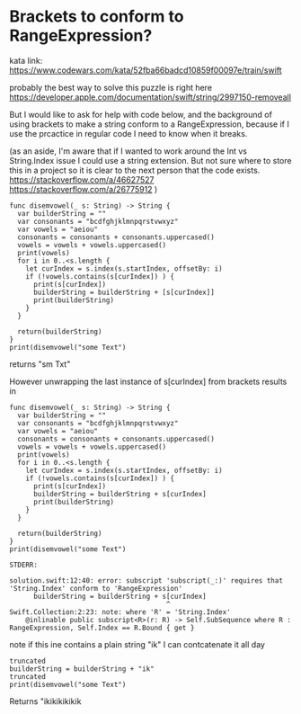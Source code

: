 # Brackets to conform to RangeExpression?

kata link:
https://www.codewars.com/kata/52fba66badcd10859f00097e/train/swift


probably the best way to solve this puzzle is right here
<https://developer.apple.com/documentation/swift/string/2997150-removeall>  

But I would like to ask for help with code below, and the background of using brackets to make a string conform to a RangeExpression, because if I use the prcactice in regular code I need to know when it breaks.

(as an aside, I'm aware that if I wanted to work around the Int vs String.Index issue I could use a string extension.
But not sure where to store this in a project so it is clear to the next person that the code exists.
<https://stackoverflow.com/a/46627527>
https://stackoverflow.com/a/26775912
)
```
func disemvowel(_ s: String) -> String {
  var builderString = "" 
  var consonants = "bcdfghjklmnpqrstvwxyz"
  var vowels = "aeiou"
  consonants = consonants + consonants.uppercased()
  vowels = vowels + vowels.uppercased()
  print(vowels)
  for i in 0..<s.length {
    let curIndex = s.index(s.startIndex, offsetBy: i)
    if (!vowels.contains(s[curIndex]) ) {
      print(s[curIndex])
      builderString = builderString + [s[curIndex]]
      print(builderString)
    }
  }
  
  return(builderString)
}
print(disemvowel("some Text")
```
returns "sm Txt"  

However unwrapping the last instance of s[curIndex] from brackets results in

```
func disemvowel(_ s: String) -> String {
  var builderString = "" 
  var consonants = "bcdfghjklmnpqrstvwxyz"
  var vowels = "aeiou"
  consonants = consonants + consonants.uppercased()
  vowels = vowels + vowels.uppercased()
  print(vowels)
  for i in 0..<s.length {
    let curIndex = s.index(s.startIndex, offsetBy: i)
    if (!vowels.contains(s[curIndex]) ) {
      print(s[curIndex])
      builderString = builderString + s[curIndex]
      print(builderString)
    }
  }
  
  return(builderString)
}
print(disemvowel("some Text")

STDERR:

solution.swift:12:40: error: subscript 'subscript(_:)' requires that 'String.Index' conform to 'RangeExpression'
      builderString = builderString + s[curIndex]
                                       ^
Swift.Collection:2:23: note: where 'R' = 'String.Index'
    @inlinable public subscript<R>(r: R) -> Self.SubSequence where R : RangeExpression, Self.Index == R.Bound { get }
```

note if this ine contains a plain string "ik" I can contcatenate it all day

```
truncated
builderString = builderString + "ik" 
truncated
print(disemvowel("some Text")
```

Returns "ikikikikikik


